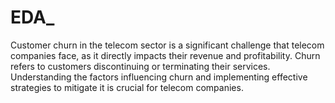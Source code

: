 # EDA_
Customer churn in the telecom sector is a significant challenge that telecom companies face, as it directly impacts their revenue and profitability. Churn refers to customers discontinuing or terminating their services. Understanding the factors influencing churn and implementing effective strategies to mitigate it is crucial for telecom companies.

